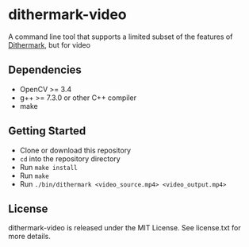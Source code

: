 # dithermark-video

A command line tool that supports a limited subset of the features of [Dithermark](https://dithermark.com), but for video

## Dependencies

* OpenCV >= 3.4
* g++ >= 7.3.0 or other C++ compiler
* make

## Getting Started

* Clone or download this repository
* `cd` into the repository directory
* Run `make install`
* Run `make`
* Run `./bin/dithermark <video_source.mp4> <video_output.mp4>`

## License

dithermark-video is released under the MIT License. See license.txt for more details.